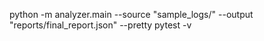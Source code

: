 python -m analyzer.main --source "sample_logs/" --output "reports/final_report.json" --pretty
pytest -v 